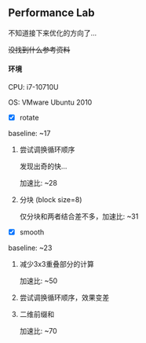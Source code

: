 ## Performance Lab

不知道接下来优化的方向了...

~~没找到什么参考资料~~



#### 环境

CPU: i7-10710U 

OS: VMware Ubuntu 2010 



- [x] rotate

baseline: ~17

1. 尝试调换循环顺序

   发现出奇的快...

   加速比: ~28

2. 分块 (block size=8)

   仅分块和两者结合差不多，加速比: ~31



- [x] smooth

baseline: ~23

1. 减少3x3重叠部分的计算

   加速比: ~50

2. 尝试调换循环顺序，效果变差

3. 二维前缀和

   加速比: ~70

